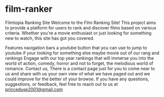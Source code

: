 # film-ranker
Filmtopia Ranking Site
Welcome to the Film Ranking Site! This project aims to provide a platform for users to rank and discover films based on 
various criteria. Whether you're a movie enthusiast or just looking for something new to watch, this site has got you covered.

Features
navigation bars
a youtube button that you can use to jump to youtube if your looking for something else
maybe movie out of our rang and rankings
Engage with our top year rankings that will immerse you into the world of action, comedy, horror and not to forget, the melodious world of 
romance.
Contact us,
There is a contact page just for you to come near to us and share with us your own view of what we have paged out and we could 
improve for the better of your browse. If you have any questions, suggestions, or feedback, feel free to reach out to us at princeduse2001@gmail.com
